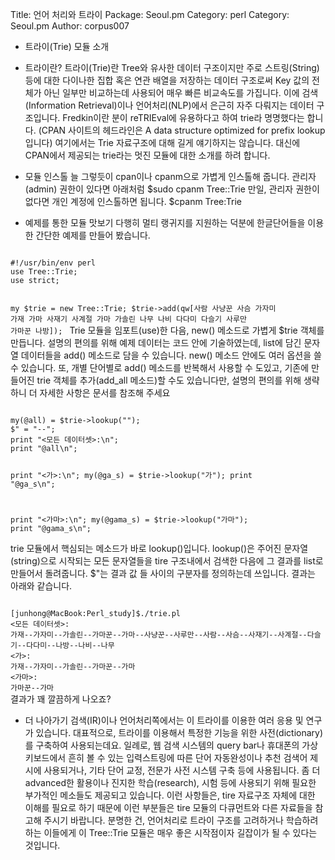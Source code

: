 Title:    언어 처리와 트라이
Package:  Seoul.pm
Category: perl
Category: Seoul.pm
Author:   corpus007

* 트라이(Trie) 모듈 소개
* 트라이란?
트라이(Trie)란 Tree와 유사한 데이터 구조이지만 주로 스트링(String) 등에 대한 다이나한 집합 혹은 연관 배열을 저장하는 데이터 구조로써
Key 값의 전체가 아닌 일부만 비교하는데 사용되어 매우 빠른 비교속도를 가집니다. 이에 검색(Information Retrieval)이나 언어처리(NLP)에서
은근히 자주 다뤄지는 데이터 구조입니다.
Fredkin이란 분이 reTRIEval에 유용하다고 하여 trie라 명명했다는 합니다.
(CPAN 사이트의 헤드라인은 A data structure optimized for prefix lookup 입니다)
여기에서는 Trie 자료구조에 대해 길게 얘기하지는 않습니다. 대신에 CPAN에서 제공되는 trie라는 멋진 모듈에 대한 소개를 하려 합니다.

* 모듈 인스톨
늘 그렇듯이 cpan이나 cpanm으로 가볍게 인스톨해 줍니다.
관리자(admin) 권한이 있다면 아래처럼
$sudo cpanm Tree::Trie
만일, 관리자 권한이 없다면 개인 계정에 인스톨하면 됩니다.
$cpanm Tree:Trie

* 예제를 통한 모듈 맛보기
다행히 멀티 랭귀지를 지원하는 덕분에 한글단어들을 이용한 간단한 예제를 만들어 봤습니다.
<code>
#!/usr/bin/env perl
use Tree::Trie;
use strict;

my $trie = new Tree::Trie;
$trie->add(qw[사람 사냥꾼 사슴 가자미 가재 가마 사재기 사계절
가마 가솔린 나무 나비 다다미 다슬기 사루만 가마꾼 나방]);
</code>
Trie 모듈을 임포트(use)한 다음,  new() 메소드로 가볍게 $trie 객체를 만듭니다.
설명의 편의를 위해 예제 데이터는 코드 안에 기술하였는데, list에 담긴 문자열 데이터들을 add() 메소드로
담을 수 있습니다.
new() 메소드 안에도 여러 옵션을 쓸 수 있습니다. 
또, 개별 단어별로 add() 메소드를 반복해서 사용할 수 도있고, 기존에 만들어진 trie 객체를 추가(add_all 메소드)할 
수도 있습니다만,  설명의 편의를 위해 생략하니 더 자세한 사항은 문서를 참조해 주세요

<code>
my(@all) = $trie->lookup("");
$" = "--";
print "<모든 데이터셋>:\n";
print "@all\n";

print "<가>:\n";
my(@ga_s) = $trie->lookup("가");
print "@ga_s\n";

print "<가마>:\n";
my(@gama_s) = $trie->lookup("가마");
print "@gama_s\n";
</code>

trie 모듈에서 핵심되는 메소드가 바로 lookup()입니다. lookup()은 주어진 문자열(string)으로 시작되는 모든 문자열들을
tire 구조내에서 검색한 다음에 그 결과를 list로 만들어서 돌려줍니다.
$"는 결과 값 들 사이의 구분자를 정의하는데 쓰입니다.
결과는 아래와 같습니다.

<code>
[junhong@MacBook:Perl_study]$./trie.pl 
<모든 데이터셋>:
가재--가자미--가솔린--가마꾼--가마--사냥꾼--사루만--사람--사슴--사재기--사계절--다슬기--다다미--나방--나비--나무
<가>:
가재--가자미--가솔린--가마꾼--가마
<가마>:
가마꾼--가마
</code>
결과가 꽤 깔끔하게 나오죠?

* 더 나아가기
검색(IR)이나 언어처리쪽에서는 이 트라이를 이용한 여러 응용 및 연구가 있습니다.
대표적으로, 트라이를 이용해서 특정한 기능을 위한 사전(dictionary)를 구축하여 사용되는데요. 
일례로, 웹 검색 시스템의 query bar나 휴대폰의 가상 키보드에서 흔히 볼 수 있는 입력스트링에 따른 단어 자동완성이나
추천 검색어 제시에 사용되거나, 기타 단어 교정, 전문가 사전 시스템 구축 등에 사용됩니다.
좀 더 advanced한 활용이나 진지한 학습(research), 시험 등에 사용되기 위해 필요한 부가적인 메소들도 제공되고 있습니다.
이런 사항들은, tire 자료구조 자체에 대한 이해를 필요로 하기 때문에 이런 부분들은 tire 모듈의 다큐먼트와 다른 자료들을 
참고해 주시기 바랍니다.
분명한 건, 언어처리로 트라이 구조를 고려하거나 학습하려 하는 이들에게 이 Tree::Trie 모듈은 매우 좋은 시작점이자 길잡이가 될 수 있다는 것입니다.
 

